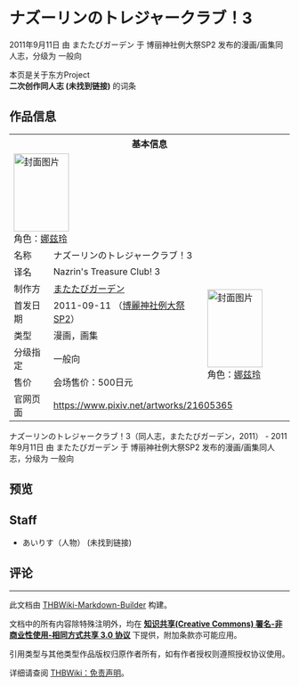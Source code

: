 # ナズーリンのトレジャークラブ！3

<!-- source html: G:\repos\THBWiki-Markdown-Builder\THBWikiMarkdown\Temp\main\c\cd\ns0%3A%E3%83%8A%E3%82%BA%E3%83%BC%E3%83%AA%E3%83%B3%E3%81%AE%E3%83%88%E3%83%AC%E3%82%B8%E3%83%A3%E3%83%BC%E3%82%AF%E3%83%A9%E3%83%96%EF%BC%813.html -->

2011年9月11日 由 またたびガーデン 于 博丽神社例大祭SP2 发布的漫画/画集同人志，分级为 一般向

本页是关于东方Project  
 **二次创作同人志 (未找到链接)** 的词条

## 作品信息

<table><tbody><tr><th colspan="3">基本信息</th></tr><tr><td class="cover-artwork-mobile" colspan="2"><a href="./文件-ナズーリンのトレジャークラブ！3封面.jpg.md" class="image" title="封面图片"><img alt="封面图片" src="https://upload.thwiki.cc/thumb/d/da/%E3%83%8A%E3%82%BA%E3%83%BC%E3%83%AA%E3%83%B3%E3%81%AE%E3%83%88%E3%83%AC%E3%82%B8%E3%83%A3%E3%83%BC%E3%82%AF%E3%83%A9%E3%83%96%EF%BC%813%E5%B0%81%E9%9D%A2.jpg/99px-%E3%83%8A%E3%82%BA%E3%83%BC%E3%83%AA%E3%83%B3%E3%81%AE%E3%83%88%E3%83%AC%E3%82%B8%E3%83%A3%E3%83%BC%E3%82%AF%E3%83%A9%E3%83%96%EF%BC%813%E5%B0%81%E9%9D%A2.jpg" decoding="async" loading="lazy" width="99" height="140" srcset="https://upload.thwiki.cc/thumb/d/da/%E3%83%8A%E3%82%BA%E3%83%BC%E3%83%AA%E3%83%B3%E3%81%AE%E3%83%88%E3%83%AC%E3%82%B8%E3%83%A3%E3%83%BC%E3%82%AF%E3%83%A9%E3%83%96%EF%BC%813%E5%B0%81%E9%9D%A2.jpg/149px-%E3%83%8A%E3%82%BA%E3%83%BC%E3%83%AA%E3%83%B3%E3%81%AE%E3%83%88%E3%83%AC%E3%82%B8%E3%83%A3%E3%83%BC%E3%82%AF%E3%83%A9%E3%83%96%EF%BC%813%E5%B0%81%E9%9D%A2.jpg 1.5x, https://upload.thwiki.cc/thumb/d/da/%E3%83%8A%E3%82%BA%E3%83%BC%E3%83%AA%E3%83%B3%E3%81%AE%E3%83%88%E3%83%AC%E3%82%B8%E3%83%A3%E3%83%BC%E3%82%AF%E3%83%A9%E3%83%96%EF%BC%813%E5%B0%81%E9%9D%A2.jpg/198px-%E3%83%8A%E3%82%BA%E3%83%BC%E3%83%AA%E3%83%B3%E3%81%AE%E3%83%88%E3%83%AC%E3%82%B8%E3%83%A3%E3%83%BC%E3%82%AF%E3%83%A9%E3%83%96%EF%BC%813%E5%B0%81%E9%9D%A2.jpg 2x" data-file-width="272" data-file-height="384"></a><div class="cover-char">角色：<a href="./娜兹玲.md" title="娜兹玲">娜兹玲</a></div></td>
</tr><tr><td class="label">名称</td><td colspan="2"> ナズーリンのトレジャークラブ！3 </td></tr><tr><td class="label">译名</td><td colspan="2"> Nazrin&#39;s Treasure Club! 3 </td></tr><tr><td class="label">制作方</td><td><a href="./またたびガーデン.md" title="またたびガーデン">またたびガーデン</a></td><td class="cover-artwork" rowspan="5" style="min-width:140px;"><a href="./文件-ナズーリンのトレジャークラブ！3封面.jpg.md" class="image" title="封面图片"><img alt="封面图片" src="https://upload.thwiki.cc/thumb/d/da/%E3%83%8A%E3%82%BA%E3%83%BC%E3%83%AA%E3%83%B3%E3%81%AE%E3%83%88%E3%83%AC%E3%82%B8%E3%83%A3%E3%83%BC%E3%82%AF%E3%83%A9%E3%83%96%EF%BC%813%E5%B0%81%E9%9D%A2.jpg/99px-%E3%83%8A%E3%82%BA%E3%83%BC%E3%83%AA%E3%83%B3%E3%81%AE%E3%83%88%E3%83%AC%E3%82%B8%E3%83%A3%E3%83%BC%E3%82%AF%E3%83%A9%E3%83%96%EF%BC%813%E5%B0%81%E9%9D%A2.jpg" decoding="async" loading="lazy" width="99" height="140" srcset="https://upload.thwiki.cc/thumb/d/da/%E3%83%8A%E3%82%BA%E3%83%BC%E3%83%AA%E3%83%B3%E3%81%AE%E3%83%88%E3%83%AC%E3%82%B8%E3%83%A3%E3%83%BC%E3%82%AF%E3%83%A9%E3%83%96%EF%BC%813%E5%B0%81%E9%9D%A2.jpg/149px-%E3%83%8A%E3%82%BA%E3%83%BC%E3%83%AA%E3%83%B3%E3%81%AE%E3%83%88%E3%83%AC%E3%82%B8%E3%83%A3%E3%83%BC%E3%82%AF%E3%83%A9%E3%83%96%EF%BC%813%E5%B0%81%E9%9D%A2.jpg 1.5x, https://upload.thwiki.cc/thumb/d/da/%E3%83%8A%E3%82%BA%E3%83%BC%E3%83%AA%E3%83%B3%E3%81%AE%E3%83%88%E3%83%AC%E3%82%B8%E3%83%A3%E3%83%BC%E3%82%AF%E3%83%A9%E3%83%96%EF%BC%813%E5%B0%81%E9%9D%A2.jpg/198px-%E3%83%8A%E3%82%BA%E3%83%BC%E3%83%AA%E3%83%B3%E3%81%AE%E3%83%88%E3%83%AC%E3%82%B8%E3%83%A3%E3%83%BC%E3%82%AF%E3%83%A9%E3%83%96%EF%BC%813%E5%B0%81%E9%9D%A2.jpg 2x" data-file-width="272" data-file-height="384"></a><div class="cover-char">角色：<a href="./娜兹玲.md" title="娜兹玲">娜兹玲</a></div></td>
</tr><tr><td class="label">首发日期</td><td>2011-09-11&#160;（<a href="/展会作品列表?e=%E5%8D%9A%E4%B8%BD%E7%A5%9E%E7%A4%BE%E4%BE%8B%E5%A4%A7%E7%A5%ADSP%232">博麗神社例大祭SP2</a>）</td></tr><tr><td class="label">类型</td><td>漫画，画集</td></tr><tr><td class="label">分级指定</td><td>一般向</td></tr><tr><td class="label">售价</td><td>会场售价：500日元</td></tr>
<tr><td class="label">官网页面</td><td colspan="2"><a rel="nofollow" class="external free" href="https://www.pixiv.net/artworks/21605365">https://www.pixiv.net/artworks/21605365</a></td></tr></tbody></table>

ナズーリンのトレジャークラブ！3（同人志，またたびガーデン，2011） - 2011年9月11日 由 またたびガーデン 于 博丽神社例大祭SP2 发布的漫画/画集同人志，分级为 一般向

## 预览

## Staff
- あいりす（人物） (未找到链接)


## 评论




---

此文档由 [THBWiki-Markdown-Builder](https://github.com/Delsin-Yu/THBWiki-Markdown-Builder) 构建。

文档中的所有内容除特殊注明外，均在 [**知识共享(Creative Commons) 署名-非商业性使用-相同方式共享 3.0 协议**](https://creativecommons.org/licenses/by-sa/3.0/deed.zh-hans) 下提供，附加条款亦可能应用。

引用类型与其他类型作品版权归原作者所有，如有作者授权则遵照授权协议使用。

详细请查阅 [THBWiki：免责声明](https://thbwiki.cc/THBWiki:%E5%85%8D%E8%B4%A3%E5%A3%B0%E6%98%8E)。

